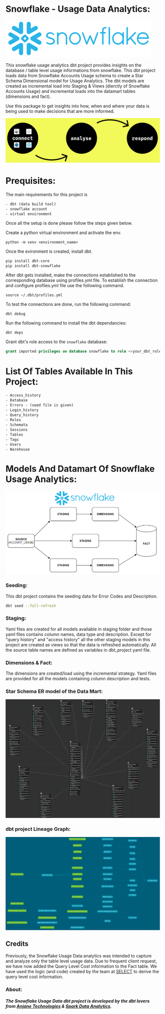 # Snowflake - Usage Data Analytics:
![optional_text](./artifacts/snowflake_logo.png)

This snowflake usage analytics dbt project provides insights on the database / table level usage informations from snowflake.
This dbt project loads data from Snowflake Accounts Usage schema to create a Star Schema Dimensional model for Usage Analytics. The dbt models are created as incremental load into Staging & Views (dierctly of Snowflake Accounts Usage) and incremental loads into the datamart tables (dimensions and fact). 

Use this package to get insights into how, when and where your data is being used to make decisions that are more informed.

![optional_text](./artifacts/flow_diagram.png)


# Prequisites:

The main requirements for this project is

    - dbt (data build tool)
    - snowflake account
    - virtual environment

Once all the setup is done please follow the steps given below.

Create a python virtual environment and activate the env.

```
python -m venv <environment_name>
```
    
Once the evironment is created, install dbt.

```
pip install dbt-core
pip install dbt-snowflake
```
    
After dbt gets installed, make the connections established to the corresponding database using profiles.yml file. To establish the connection and configure profiles.yml file use the following command.

```
source ~/.dbt/profiles.yml
```

To test the connections are done, run the following command:

```
dbt debug 
```
    
Run the following command to install the dbt dependancies:

```bash
dbt deps
```

Grant dbt's role access to the `snowflake` database:

```sql
grant imported privileges on database snowflake to role <<your_dbt_role_name>>;
```

# List Of Tables Available In This Project:

    - Access_history
    - Database
    - Errors - (seed file is given)
    - Login_history
    - Query_history
    - Roles
    - Schemata
    - Sessions
    - Tables
    - Tags
    - Users
    - Warehouse


# Models And Datamart Of Snowflake Usage Analytics:

![optional_text](./artifacts/datamart_workflow.png)

### Seeding:
This dbt project contains the seeding data for Error Codes and Description.

```bash
dbt seed --full-refresh
```

### Staging:

 Yaml files are created for all models available in staging folder and those yaml files contains column names, data type and description. Except for "query history" and "access history" all the other staging models in this project are created as views so that the data is refreshed automatically. All the source table names are defined as variables in dbt_project yaml file.


### Dimensions & Fact:

The dimensions are created/load using the incremental strategy. Yaml files are provided for all the models containing column description and tests.

### Star Schema ER model of the Data Mart:
![Datamart Star Schema](./artifacts/datamart_er_diagram.png)

### dbt project Lineage Graph:
![Datamart dbt Lineage Graph](./artifacts/snowflake-usagedata-lineage.png)

## Credits

Previously, the Snowflake Usage Data analytics was intended to capture and analyze only the table level usage data.
Due to frequent client request, we have now added the Query Level Cost information to the Fact table.
We have used the logic (and code) created by the team at [SELECT](https://github.com/get-select/dbt-snowflake-monitoring) to derive the query level cost information.

### About:

##### The Snowflake Usage Data dbt project is developed by the dbt lovers from [Anjane Technologies](https://anjane.tech) & [Spark Data Analytics](https://www.sparkdataanalytics.com). 
